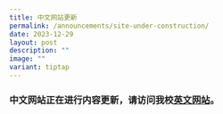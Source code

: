 ```yaml
---
title: 中文网站更新
permalink: /announcements/site-under-construction/
date: 2023-12-29
layout: post
description: ""
image: ""
variant: tiptap
---
```

<h3>中文网站正在进行内容更新，请访问我校<a href="https://en.nygh.moe.edu.sg/" rel="noopener noreferrer nofollow" target="_blank">英文网站</a>。</h3><p></p>